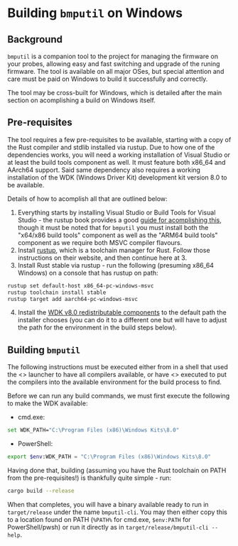 # Building `bmputil` on Windows

## Background

`bmputil` is a companion tool to the project for managing the firmware on your probes, allowing easy and fast switching
and upgrade of the runing firmware. The tool is available on all major OSes, but special attention and care must be paid
on Windows to build it successfully and correctly.

The tool may be cross-built for Windows, which is detailed after the main section on acomplishing a build on Windows
itself.

## Pre-requisites

The tool requires a few pre-requisites to be available, starting with a copy of the Rust compiler and stdlib installed
via rustup. Due to how one of the dependencies works, you will need a working installation of Visual Studio or at least
the build tools component as well. It must feature both x86_64 and AArch64 support. Said same dependency also requires a
working installation of the WDK (Windows Driver Kit) development kit version 8.0 to be available.

Details of how to acomplish all that are outlined below:

1. Everything starts by installing Visual Studio or Build Tools for Visual Studio - the rustup book provides
   a good [guide for acomplishing this](https://rust-lang.github.io/rustup/installation/windows-msvc.html), though
   it must be noted that for `bmputil` you must install both the "x64/x86 build tools" component as well as the
   "ARM64 build tools" component as we require both MSVC compiler flavours.
2. Install [rustup](https://rustup.rs/), which is a toolchain manager for Rust. Follow those instructions on their
   website, and then continue here at 3.
3. Install Rust stable via rustup - run the following (presuming x86_64 Windows) on a console that has rustup on path:

```sh
rustup set default-host x86_64-pc-windows-msvc
rustup toolchain install stable
rustup target add aarch64-pc-windows-msvc
```

4. Install the [WDK v8.0 redistributable components](https://go.microsoft.com/fwlink/p/?LinkID=253170) to the default
   path the installer chooses (you can do it to a different one but will have to adjust the path for the environment
   in the build steps below).

## Building `bmputil`

The following instructions must be executed either from in a shell that used the <> launcher to have all compilers
available, or have <> executed to put the compilers into the available environment for the build process to find.

Before we can run any build commands, we must first execute the following to make the WDK available:

* cmd.exe:

```sh
set WDK_PATH="C:\Program Files (x86)\Windows Kits\8.0"
```

* PowerShell:

```sh
export $env:WDK_PATH = "C:\Program Files (x86)\Windows Kits\8.0"
```

Having done that, building (assuming you have the Rust toolchain on PATH from the pre-requisites!) is thankfully quite
simple - run:

```sh
cargo build --release
```

When that completes, you will have a binary available ready to run in `target/release` under the name `bmputil-cli`.
You may then either copy this to a location found on PATH (`%PATH%` for cmd.exe, `$env:PATH` for PowerShell/pwsh)
or run it directly as in `target/release/bmputil-cli --help`.
